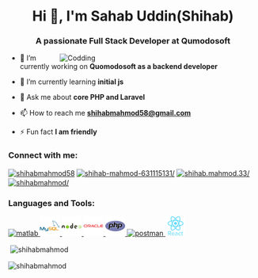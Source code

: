 
<h1 align="center">Hi 👋, I'm Sahab Uddin(Shihab)</h1>
<h3 align="center">A passionate Full Stack Developer at Qumodosoft</h3>

<img align="right" alt="Codding" width="400" src="https://user-images.githubusercontent.com/55389276/140866485-8fb1c876-9a8f-4d6a-98dc-08c4981eaf70.gif" />

- 🔭 I’m currently working on **Quomodosoft as a backend developer**

- 🌱 I’m currently learning **initial js**

- 💬 Ask me about **core PHP and Laravel**

- 📫 How to reach me **shihabmahmod58@gmail.com**

- ⚡ Fun fact **I am friendly**

<h3 align="left">Connect with me:</h3>
<p align="left">
<a href="https://twitter.com/shihabmahmod58" target="blank"><img align="center" src="https://raw.githubusercontent.com/rahuldkjain/github-profile-readme-generator/master/src/images/icons/Social/twitter.svg" alt="shihabmahmod58" height="30" width="40" /></a>
<a href="https://linkedin.com/in/shihab-mahmod-631115131/" target="blank"><img align="center" src="https://raw.githubusercontent.com/rahuldkjain/github-profile-readme-generator/master/src/images/icons/Social/linked-in-alt.svg" alt="shihab-mahmod-631115131/" height="30" width="40" /></a>
<a href="https://fb.com/shihab.mahmod.33/" target="blank"><img align="center" src="https://raw.githubusercontent.com/rahuldkjain/github-profile-readme-generator/master/src/images/icons/Social/facebook.svg" alt="shihab.mahmod.33/" height="30" width="40" /></a>
<a href="https://instagram.com/shihabmahmod/" target="blank"><img align="center" src="https://raw.githubusercontent.com/rahuldkjain/github-profile-readme-generator/master/src/images/icons/Social/instagram.svg" alt="shihabmahmod/" height="30" width="40" /></a>
</p>

<h3 align="left">Languages and Tools:</h3>
<p align="left">  <a href="https://www.adobe.com/in/products/illustrator.html" target="_blank" rel="noreferrer"><img src="https://upload.wikimedia.org/wikipedia/commons/2/21/Matlab_Logo.png" alt="matlab" width="40" height="40"/> </a> <a href="https://www.mysql.com/" target="_blank" rel="noreferrer"> <img src="https://raw.githubusercontent.com/devicons/devicon/master/icons/mysql/mysql-original-wordmark.svg" alt="mysql" width="40" height="40"/> </a> <a href="https://nodejs.org" target="_blank" rel="noreferrer"> <img src="https://raw.githubusercontent.com/devicons/devicon/master/icons/nodejs/nodejs-original-wordmark.svg" alt="nodejs" width="40" height="40"/> </a> <a href="https://www.oracle.com/" target="_blank" rel="noreferrer"> <img src="https://raw.githubusercontent.com/devicons/devicon/master/icons/oracle/oracle-original.svg" alt="oracle" width="40" height="40"/> </a> <a href="https://www.php.net" target="_blank" rel="noreferrer"> <img src="https://raw.githubusercontent.com/devicons/devicon/master/icons/php/php-original.svg" alt="php" width="40" height="40"/> </a> <a href="https://postman.com" target="_blank" rel="noreferrer"> <img src="https://www.vectorlogo.zone/logos/getpostman/getpostman-icon.svg" alt="postman" width="40" height="40"/> </a> <a href="https://reactjs.org/" target="_blank" rel="noreferrer"> <img src="https://raw.githubusercontent.com/devicons/devicon/master/icons/react/react-original-wordmark.svg" alt="react" width="40" height="40"/> </a> </p>


<p>&nbsp;<img align="center" src="https://github-readme-stats.vercel.app/api?username=shihabmahmod&show_icons=true&locale=en" alt="shihabmahmod" /></p>

<p><img align="center" src="https://github-readme-streak-stats.herokuapp.com/?user=shihabmahmod&" alt="shihabmahmod" /></p>
